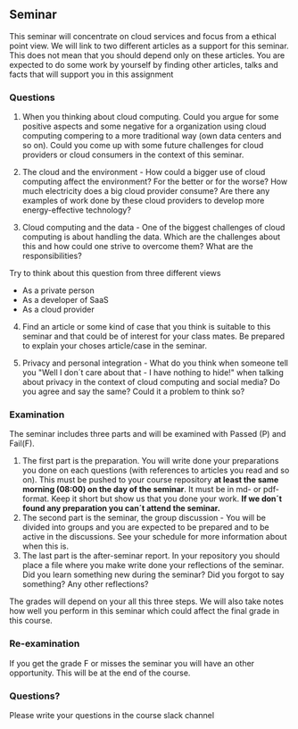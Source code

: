 ## Seminar
This seminar will concentrate on cloud services and focus from a ethical point view.
We will link to two different articles as a support for this seminar. This does not mean that you should depend only on these articles. You are expected to do some work by yourself by finding other articles, talks and facts that will support you in this assignment

### Questions

1. When you thinking about cloud computing. Could you argue for some positive aspects and some negative for a organization using cloud computing compering to a more traditional way (own data centers and so on). Could you come up with some future challenges for cloud providers or cloud consumers in the context of this seminar.

2. The cloud and the environment - How could a bigger use of cloud computing affect the environment? For the better or for the worse? How much electricity does a big cloud provider consume? Are there any examples of work done by these cloud providers to develop more energy-effective technology?

3. Cloud computing and the data - One of the biggest challenges of cloud computing is about handling the data. Which are the challenges about this and how could one strive to overcome them? What are the responsibilities?  

Try to think about this question from three different views 
* As a private person 
* As a developer of SaaS 
* As a cloud provider 

4. Find an article or some kind of case that you think is suitable to this seminar and that could be of interest for your class mates. Be prepared to explain your choses article/case in the seminar.

5. Privacy and personal integration - What do you think when someone tell you "Well I don´t care about that - I have nothing to hide!" when talking about privacy in the context of cloud computing and social media? Do you agree and say the same? Could it a problem to think so? 

### Examination
The seminar includes three parts and will be examined with Passed (P) and Fail(F). 
1. The first part is the preparation. You will write done your preparations you done on each questions (with references to articles you read and so on). This must be pushed to your course repository **at least the same morning (08:00) on the day of the seminar**. It must be in md- or pdf-format. Keep it short but show us that you done your work. **If we don´t found any preparation you can´t attend the seminar.**
2. The second part is the seminar, the group discussion - You will be divided into groups and you are expected to be prepared and to be active in the discussions. See your schedule for more information about when this is.
3. The last part is the after-seminar report. In your repository you should place a file where you make write done your reflections of the seminar. Did you learn something new during the seminar? Did you forgot to say something? Any other reflections?

The grades will depend on your all this three steps. We will also take notes how well you perform in this seminar which could affect the final grade in this course.

### Re-examination
If you get the grade F or misses the seminar you will have an other opportunity. This will be at the end of the course.

### Questions?
Please write your questions in the course slack channel